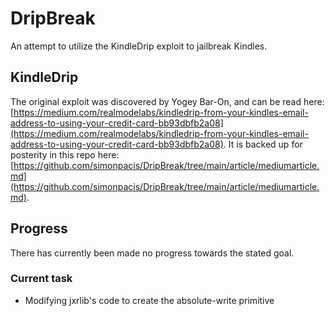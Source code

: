 # DripBreak
An attempt to utilize the KindleDrip exploit to jailbreak Kindles.

## KindleDrip
The original exploit was discovered by Yogey Bar-On, and can be read here: [https://medium.com/realmodelabs/kindledrip-from-your-kindles-email-address-to-using-your-credit-card-bb93dbfb2a08](https://medium.com/realmodelabs/kindledrip-from-your-kindles-email-address-to-using-your-credit-card-bb93dbfb2a08).
It is backed up for posterity in this repo here: [https://github.com/simonpacis/DripBreak/tree/main/article/mediumarticle.md](https://github.com/simonpacis/DripBreak/tree/main/article/mediumarticle.md).

## Progress
There has currently been made no progress towards the stated goal.

### Current task
* Modifying jxrlib's code to create the absolute-write primitive
